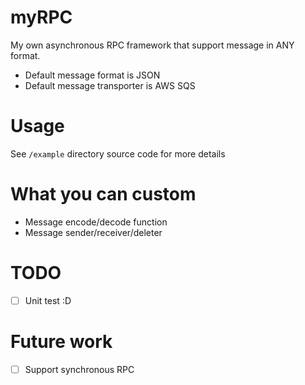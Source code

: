 # myRPC
My own asynchronous RPC framework that support message in ANY format.
- Default message format is JSON
- Default message transporter is AWS SQS

# Usage
See `/example` directory source code for more details

# What you can custom
- Message encode/decode function
- Message sender/receiver/deleter 

# TODO
- [ ] Unit test :D

# Future work
- [ ] Support synchronous RPC
